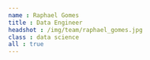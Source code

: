 ```yaml
---
name : Raphael Gomes
title : Data Engineer
headshot : /img/team/raphael_gomes.jpg
class : data science
all : true
---
```

